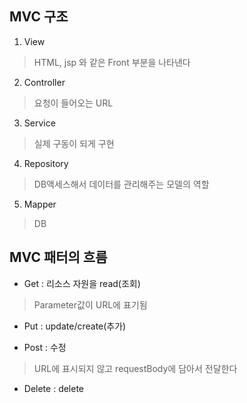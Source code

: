 ## MVC 구조

1. View
>HTML, jsp 와 같은 Front 부분을 나타낸다
2. Controller
> 요청이 들어오는 URL
3. Service
> 실제 구동이 되게 구현
4. Repository
> DB액세스해서 데이터를 관리해주는 모델의 역할
5. Mapper
> DB

## MVC 패터의 흐름

* Get : 리소스 자원을 read(조회)
> Parameter값이 URL에 표기됨

* Put : update/create(추가)

* Post : 수정
> URL에 표시되지 않고 requestBody에 담아서 전달한다

* Delete : delete
